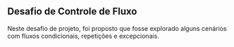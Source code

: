## Desafio de Controle de Fluxo

Neste desafio de projeto, foi proposto que fosse explorado alguns cenários com fluxos condicionais, repetições e excepcionais.
